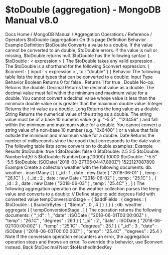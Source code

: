 # $toDouble (aggregation) - MongoDB Manual v8.0


Docs Home / MongoDB Manual / Aggregation Operations / Reference / Operators $toDouble (aggregation) On this page Definition Behavior Example Definition $toDouble Converts a value to a double. If the value cannot be converted to
an double, $toDouble errors. If the value is null or
missing, $toDouble returns null. $toDouble has the following syntax: { $toDouble : < expression > } The $toDouble takes any valid expression . The $toDouble is a shorthand for the following $convert expression: { $convert : { input : < expression > , to : "double" } } Behavior The following table lists the input types that can be converted to a
double: Input Type Behavior Boolean Returns 0 for false . Returns 1 for true . Double No-op. Returns the double. Decimal Returns the decimal value as a double. The decimal value must fall within the minimum and
maximum value for a double. You cannot convert a decimal value whose value is less
than the minimum double value or is greater than the maximum
double value. Integer Returns the int value as a double. Long Returns the long value as a double. String Returns the numerical value of the string as a double. The string value must be of a base 10 numeric value (e.g. "-5.5" , "123456" ) and fall within the minimum and
maximum value for a double. You cannot convert a string value of a non-base 10 number (e.g. "0x6400" ) or a value that falls
outside the minimum and maximum value for a double. Date Returns the number of milliseconds since the epoch that
corresponds to the date value. The following table lists some conversion to double examples: Example Results $toDouble: true 1 $toDouble: false 0 $toDouble: 2.5 2.5 $toDouble: NumberInt(5) 5 $toDouble: NumberLong(10000) 10000 $toDouble: "-5.5" -5.5 $toDouble: ISODate("2018-03-27T05:04:47.890Z") 1522127087890 Example Create a collection weather with the following documents: db. weather . insertMany ( [ { _id : 1 , date : new Date ( "2018-06-01" ) , temp : "26.1C" } , { _id : 2 , date : new Date ( "2018-06-02" ) , temp : "25.1C" } , { _id : 3 , date : new Date ( "2018-06-03" ) , temp : "25.4C" } , ] ) The following aggregation operation on the weather collection
parses the temp value and converts to a double: // Define stage to add degrees field with converted value tempConversionStage = { $addFields : { degrees : { $toDouble : { $substrBytes : [ "$temp" , 0 , 4 ] } } } } ; db. weather . aggregate ( [ tempConversionStage , ] ) The operation returns the following documents: { "_id" : 1 , "date" : ISODate ( "2018-06-01T00:00:00Z" ) , "temp" : "26.1C" , "degrees" : 26.1 } { "_id" : 2 , "date" : ISODate ( "2018-06-02T00:00:00Z" ) , "temp" : "25.1C" , "degrees" : 25.1 } { "_id" : 3 , "date" : ISODate ( "2018-06-03T00:00:00Z" ) , "temp" : "25.4C" , "degrees" : 25.4 } Note If the conversion operation encounters an error, the aggregation
operation stops and throws an error. To override this behavior, use $convert instead. Back $toDecimal Next $toHashedIndexKey
